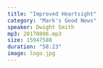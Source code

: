 ```yaml
---
title: "Improved Heartsight"
category: "Mark's Good News"
speaker: Dwight Smith
mp3: 20170806.mp3
size: 15947588
duration: "58:23"
image: logo.jpg
---
```

